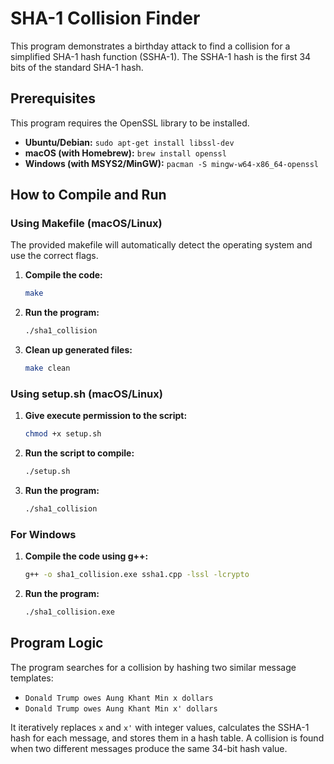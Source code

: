 # SHA-1 Collision Finder

This program demonstrates a birthday attack to find a collision for a simplified SHA-1 hash function (SSHA-1). The SSHA-1 hash is the first 34 bits of the standard SHA-1 hash.

## Prerequisites

This program requires the OpenSSL library to be installed.

-   **Ubuntu/Debian:** `sudo apt-get install libssl-dev`
-   **macOS (with Homebrew):** `brew install openssl`
-   **Windows (with MSYS2/MinGW):** `pacman -S mingw-w64-x86_64-openssl`

## How to Compile and Run

### Using Makefile (macOS/Linux)

The provided makefile will automatically detect the operating system and use the correct flags.

1.  **Compile the code:**
    ```bash
    make
    ```
2.  **Run the program:**
    ```bash
    ./sha1_collision
    ```
3.  **Clean up generated files:**
    ```bash
    make clean
    ```

### Using setup.sh (macOS/Linux)

1.  **Give execute permission to the script:**
    ```bash
    chmod +x setup.sh
    ```
2.  **Run the script to compile:**
    ```bash
    ./setup.sh
    ```
3.  **Run the program:**
    ```bash
    ./sha1_collision
    ```

### For Windows

1.  **Compile the code using g++:**
    ```bash
    g++ -o sha1_collision.exe ssha1.cpp -lssl -lcrypto
    ```
2.  **Run the program:**
    ```bash
    ./sha1_collision.exe
    ```

## Program Logic

The program searches for a collision by hashing two similar message templates:

-   `Donald Trump owes Aung Khant Min x dollars`
-   `Donald Trump owes Aung Khant Min x' dollars`

It iteratively replaces `x` and `x'` with integer values, calculates the SSHA-1 hash for each message, and stores them in a hash table. A collision is found when two different messages produce the same 34-bit hash value.